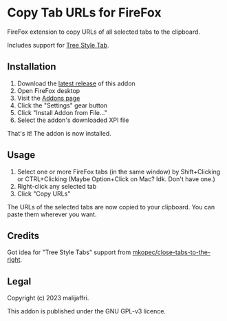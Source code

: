 # Copy Tab URLs for FireFox
FireFox extension to copy URLs of all selected tabs to the clipboard.

Includes support for [Tree Style Tab](https://addons.mozilla.org/firefox/addon/tree-style-tab/).

## Installation
1. Download the [latest release](https://github.com/malijaffri/copy-tab-urls/releases/latest) of this addon
2. Open FireFox desktop
3. Visit the [Addons page](about:addons)
4. Click the "Settings" gear button
5. Click "Install Addon from File..."
6. Select the addon's downloaded XPI file

That's it! The addon is now installed.

## Usage
1. Select one or more FireFox tabs (in the same window) by Shift+Clicking or CTRL+Clicking (Maybe Option+Click on Mac? Idk. Don't have one.)
2. Right-click any selected tab
3. Click "Copy URLs"

The URLs of the selected tabs are now copied to your clipboard. You can paste them wherever you want.

## Credits
Got idea for "Tree Style Tabs" support from [mkopec/close-tabs-to-the-right](https://github.com/mkopec/close-tabs-to-the-right).

## Legal
Copyright (c) 2023 malijaffri.

This addon is published under the GNU GPL-v3 licence.
